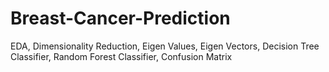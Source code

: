 # Breast-Cancer-Prediction
EDA, Dimensionality Reduction, Eigen Values, Eigen Vectors, Decision Tree Classifier, Random Forest Classifier, Confusion Matrix
